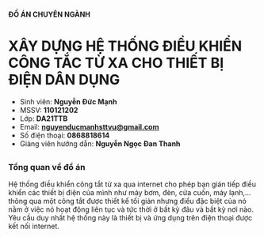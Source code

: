 #### ĐỒ ÁN CHUYÊN NGÀNH 
# XÂY DỰNG HỆ THỐNG ĐIỀU KHIỂN CÔNG TẮC TỪ XA CHO THIẾT BỊ ĐIỆN DÂN DỤNG
- Sinh viên: **Nguyễn Đức Mạnh**
- MSSV: **110121202**
- Lớp: **DA21TTB**
- Email: **nguyenducmanhsttvu@gmail.com**
- Số điện thoại: **0868818614**
- Giảng viên hướng dẫn: **Nguyễn Ngọc Đan Thanh**
##
### Tổng quan về đồ án
Hệ thống điều khiển công tắt từ xa qua internet cho phép bạn gián tiếp điều khiển các thiết bị điện của mình như máy bơm, đèn, cửa cuốn, máy lạnh,... thông qua một công tắt được thiết kế tối giản nhưng điều đặc biệt của nó nằm ở việc nó hoạt động liên tục và tức thời ở bất kỳ đâu và bất kỳ nơi nào. Yêu cầu duy nhất hệ thống này là thiết bị và ứng dụng trên điện thoại được kết nối internet.